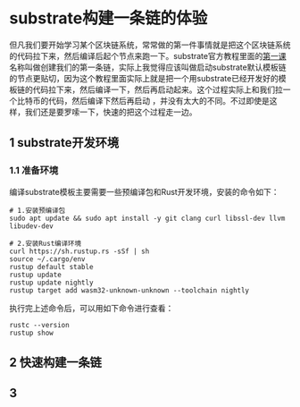 # substrate构建一条链的体验

但凡我们要开始学习某个区块链系统，常常做的第一件事情就是把这个区块链系统的代码拉下来，然后编译后起个节点来跑一下。substrate官方教程里面的[第一课](https://docs.substrate.io/tutorials/v3/create-your-first-substrate-chain/)名称叫做创建我们的第一条链，实际上我觉得应该叫做启动substrate默认模板链的节点更贴切，因为这个教程里面实际上就是把一个用substrate已经开发好的模板链的代码拉下来，然后编译一下，然后再启动起来。这个过程实际上和我们拉一个比特币的代码，然后编译下然后再启动
，并没有太大的不同。不过即使是这样，我们还是要罗嗦一下，快速的把这个过程走一边。

## 1 substrate开发环境
### 1.1 准备环境
编译substrate模板主要需要一些预编译包和Rust开发环境，安装的命令如下：
```
# 1.安装预编译包
sudo apt update && sudo apt install -y git clang curl libssl-dev llvm libudev-dev

# 2.安装Rust编译环境
curl https://sh.rustup.rs -sSf | sh
source ~/.cargo/env
rustup default stable
rustup update
rustup update nightly
rustup target add wasm32-unknown-unknown --toolchain nightly
```
执行完上述命令后，可以用如下命令进行查看：
```
rustc --version
rustup show
```


## 2 快速构建一条链

## 3 
